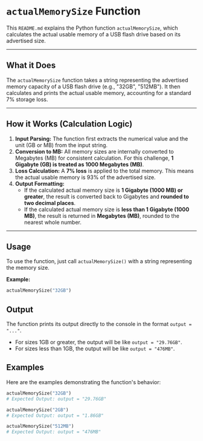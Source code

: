 # `actualMemorySize` Function

This `README.md` explains the Python function `actualMemorySize`, which calculates the actual usable memory of a USB flash drive based on its advertised size.

---

## What it Does

The `actualMemorySize` function takes a string representing the advertised memory capacity of a USB flash drive (e.g., "32GB", "512MB"). It then calculates and prints the actual usable memory, accounting for a standard 7% storage loss.

---

## How it Works (Calculation Logic)

1.  **Input Parsing:** The function first extracts the numerical value and the unit (GB or MB) from the input string.
2.  **Conversion to MB:** All memory sizes are internally converted to Megabytes (MB) for consistent calculation. For this challenge, **1 Gigabyte (GB) is treated as 1000 Megabytes (MB)**.
3.  **Loss Calculation:** A **7% loss** is applied to the total memory. This means the actual usable memory is 93% of the advertised size.
4.  **Output Formatting:**
    * If the calculated actual memory size is **1 Gigabyte (1000 MB) or greater**, the result is converted back to Gigabytes and **rounded to two decimal places**.
    * If the calculated actual memory size is **less than 1 Gigabyte (1000 MB)**, the result is returned in **Megabytes (MB)**, rounded to the nearest whole number.

---

## Usage

To use the function, just call `actualMemorySize()` with a string representing the memory size.

**Example:**

```python
actualMemorySize("32GB")
```

## Output
The function prints its output directly to the console in the format `output = "..."`.

- For sizes 1GB or greater, the output will be like `output = "29.76GB"`.
- For sizes less than 1GB, the output will be like `output = "476MB"`.

## Examples
Here are the examples demonstrating the function's behavior:
```python
actualMemorySize("32GB")
# Expected Output: output = "29.76GB"

actualMemorySize("2GB")
# Expected Output: output = "1.86GB"

actualMemorySize("512MB")
# Expected Output: output = "476MB"
```
